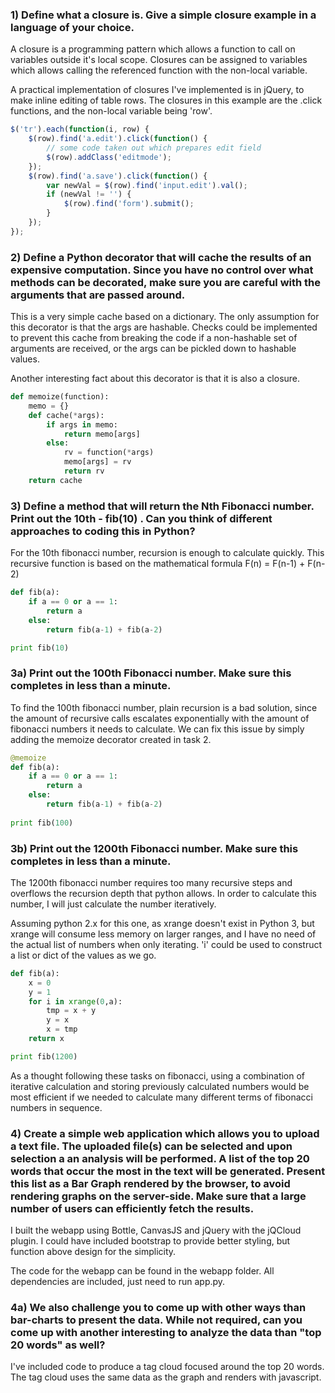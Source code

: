 ### 1) Define what a closure is. Give a simple closure example in a language of your choice.

A closure is a programming pattern which allows a function to call on variables outside it's local scope. Closures can be assigned to variables which allows calling the referenced function with the non-local variable.

A practical implementation of closures I've implemented is in jQuery, to make inline editing of table rows. 
The closures in this example are the .click functions, and the non-local variable being 'row'.

```javascript
$('tr').each(function(i, row) {
    $(row).find('a.edit').click(function() {
        // some code taken out which prepares edit field
        $(row).addClass('editmode');
    });
    $(row).find('a.save').click(function() {
        var newVal = $(row).find('input.edit').val();
        if (newVal != '') {
            $(row).find('form').submit(); 
        }
    }); 
});
```

### 2) Define a Python decorator that will cache the results of an expensive computation. Since you have no control over what methods can be decorated, make sure you are careful with the arguments that are passed around.

This is a very simple cache based on a dictionary. The only assumption for this decorator is that the args are hashable. Checks could be implemented to prevent this cache from breaking the code if a non-hashable set of arguments are received, or the args can be pickled down to hashable values.

Another interesting fact about this decorator is that it is also a closure.

```python
def memoize(function):
    memo = {}
    def cache(*args):
        if args in memo:
            return memo[args]
        else:
            rv = function(*args)
            memo[args] = rv
            return rv
    return cache
```

### 3) Define a method that will return the Nth Fibonacci number. Print out the 10th - fib(10) . Can you think of different approaches to coding this in Python?

For the 10th fibonacci number, recursion is enough to calculate quickly. This recursive function is based on the mathematical formula F(n) = F(n-1) + F(n-2)

```python
def fib(a):
    if a == 0 or a == 1:
        return a
    else:
        return fib(a-1) + fib(a-2)

print fib(10)
```

### 3a) Print out the 100th Fibonacci number. Make sure this completes in less than a minute.

To find the 100th fibonacci number, plain recursion is a bad solution, since the amount of recursive calls escalates exponentially with the amount of fibonacci numbers it needs to calculate. We can fix this issue by simply adding the memoize decorator created in task 2.

```python
@memoize
def fib(a):
    if a == 0 or a == 1:
        return a
    else:
        return fib(a-1) + fib(a-2)
        
print fib(100)
```

### 3b) Print out the 1200th Fibonacci number. Make sure this completes in less than a minute.

The 1200th fibonacci number requires too many recursive steps and overflows the recursion depth that python allows. In order to calculate this number, I will just calculate the number iteratively.

Assuming python 2.x for this one, as xrange doesn't exist in Python 3, but xrange will consume less memory on larger ranges, and I have no need of the actual list of numbers when only iterating. 'i' could be used to construct a list or dict of the values as we go.

```python
def fib(a):
    x = 0
    y = 1
    for i in xrange(0,a):
        tmp = x + y
        y = x
        x = tmp
    return x

print fib(1200)
```

As a thought following these tasks on fibonacci, using a combination of iterative calculation and storing previously calculated numbers would be most efficient if we needed to calculate many different terms of fibonacci numbers in sequence.


### 4) Create a simple web application which allows you to upload a text file. The uploaded file(s) can be selected and upon selection a an analysis will be performed. A list of the top 20 words that occur the most in the text will be generated. Present this list as a Bar Graph rendered by the browser, to avoid rendering graphs on the server-side. Make sure that a large number of users can efficiently fetch the results.

I built the webapp using Bottle, CanvasJS and jQuery with the jQCloud plugin. I could have included bootstrap to provide better styling, but function above design for the simplicity.

The code for the webapp can be found in the webapp folder. All dependencies are included, just need to run app.py.

### 4a) We also challenge you to come up with other ways than bar-charts to present the data. While not required, can you come up with another interesting to analyze the data than "top 20 words" as well?

I've included code to produce a tag cloud focused around the top 20 words. The tag cloud uses the same data as the graph and renders with javascript.